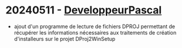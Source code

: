 # 20240511 - [DeveloppeurPascal](https://github.com/DeveloppeurPascal)

* ajout d'un programme de lecture de fichiers DPROJ permettant de récupérer les informations nécessaires aux traitements de création d'installeurs sur le projet DProj2WinSetup
